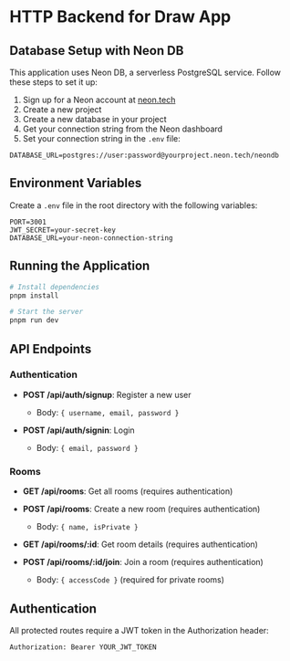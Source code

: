 # HTTP Backend for Draw App

## Database Setup with Neon DB

This application uses Neon DB, a serverless PostgreSQL service. Follow these steps to set it up:

1. Sign up for a Neon account at [neon.tech](https://neon.tech)
2. Create a new project
3. Create a new database in your project
4. Get your connection string from the Neon dashboard
5. Set your connection string in the `.env` file:

```
DATABASE_URL=postgres://user:password@yourproject.neon.tech/neondb
```

## Environment Variables

Create a `.env` file in the root directory with the following variables:

```
PORT=3001
JWT_SECRET=your-secret-key
DATABASE_URL=your-neon-connection-string
```

## Running the Application

```bash
# Install dependencies
pnpm install

# Start the server
pnpm run dev
```

## API Endpoints

### Authentication

- **POST /api/auth/signup**: Register a new user
  - Body: `{ username, email, password }`
  
- **POST /api/auth/signin**: Login
  - Body: `{ email, password }`

### Rooms

- **GET /api/rooms**: Get all rooms (requires authentication)
  
- **POST /api/rooms**: Create a new room (requires authentication)
  - Body: `{ name, isPrivate }`
  
- **GET /api/rooms/:id**: Get room details (requires authentication)
  
- **POST /api/rooms/:id/join**: Join a room (requires authentication)
  - Body: `{ accessCode }` (required for private rooms)

## Authentication

All protected routes require a JWT token in the Authorization header:

```
Authorization: Bearer YOUR_JWT_TOKEN
``` 